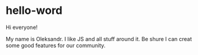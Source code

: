 # hello-word

Hi everyone!

My name is Oleksandr. 
I like JS and all stuff around it. 
Be shure I can creat some good features for our community.
